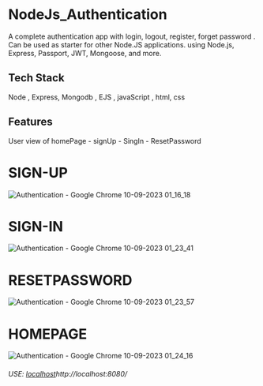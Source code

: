 # NodeJs_Authentication
A complete authentication app with login, logout, register, forget password  . Can be used as starter for other Node.JS applications. using Node.js, Express, Passport, JWT, Mongoose, and more.

## Tech Stack
Node , Express, Mongodb , EJS , javaScript , html, css

## Features
User view of homePage - signUp - SingIn - ResetPassword

#  SIGN-UP
![Authentication - Google Chrome 10-09-2023 01_16_18](https://github.com/archu30/NodeJs_Authentication/assets/68708698/8264b9d3-7973-4e26-8cf1-4564848d05c9)

# SIGN-IN
 ![Authentication - Google Chrome 10-09-2023 01_23_41](https://github.com/archu30/NodeJs_Authentication/assets/68708698/0e3a6ecb-7347-444e-9001-e4144e4c40ad)

 # RESETPASSWORD
![Authentication - Google Chrome 10-09-2023 01_23_57](https://github.com/archu30/NodeJs_Authentication/assets/68708698/51ec1026-36a1-4a26-8928-0793e5d4940d)

# HOMEPAGE
![Authentication - Google Chrome 10-09-2023 01_24_16](https://github.com/archu30/NodeJs_Authentication/assets/68708698/eadbbd2e-7f69-4323-8047-1b550cb8659e)


######  USE: [localhost](http://localhost:8080/)http://localhost:8080/
